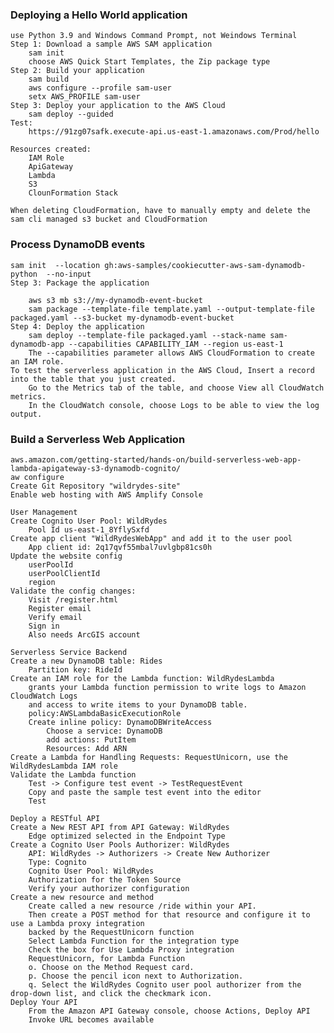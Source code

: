 ### Deploying a Hello World application
    use Python 3.9 and Windows Command Prompt, not Weindows Terminal
    Step 1: Download a sample AWS SAM application
        sam init
        choose AWS Quick Start Templates, the Zip package type
    Step 2: Build your application
        sam build
        aws configure --profile sam-user
        setx AWS_PROFILE sam-user
    Step 3: Deploy your application to the AWS Cloud
        sam deploy --guided
    Test:
        https://91zg07safk.execute-api.us-east-1.amazonaws.com/Prod/hello
        
    Resources created:
        IAM Role
        ApiGateway
        Lambda
        S3
        ClounFormation Stack
    
    When deleting CloudFormation, have to manually empty and delete the sam cli managed s3 bucket and CloudFormation
    
### Process DynamoDB events
    sam init  --location gh:aws-samples/cookiecutter-aws-sam-dynamodb-python  --no-input
    Step 3: Package the application
        
        aws s3 mb s3://my-dynamodb-event-bucket
        sam package --template-file template.yaml --output-template-file packaged.yaml --s3-bucket my-dynamodb-event-bucket
    Step 4: Deploy the application
        sam deploy --template-file packaged.yaml --stack-name sam-dynamodb-app --capabilities CAPABILITY_IAM --region us-east-1
        The --capabilities parameter allows AWS CloudFormation to create an IAM role.
    To test the serverless application in the AWS Cloud, Insert a record into the table that you just created.
        Go to the Metrics tab of the table, and choose View all CloudWatch metrics. 
        In the CloudWatch console, choose Logs to be able to view the log output.
        
### Build a Serverless Web Application
    aws.amazon.com/getting-started/hands-on/build-serverless-web-app-lambda-apigateway-s3-dynamodb-cognito/
    aw configure
    Create Git Repository "wildrydes-site"
    Enable web hosting with AWS Amplify Console
    
    User Management
    Create Cognito User Pool: WildRydes
        Pool Id us-east-1_8YflySxfd
    Create app client "WildRydesWebApp" and add it to the user pool
        App client id: 2q17qvf55mbal7uvlgbp81cs0h
    Update the website config
        userPoolId
        userPoolClientId
        region
    Validate the config changes:
        Visit /register.html 
        Register email
        Verify email
        Sign in
        Also needs ArcGIS account
    
    Serverless Service Backend
    Create a new DynamoDB table: Rides
        Partition key: RideId
    Create an IAM role for the Lambda function: WildRydesLambda
        grants your Lambda function permission to write logs to Amazon CloudWatch Logs 
        and access to write items to your DynamoDB table.
        policy:AWSLambdaBasicExecutionRole
        Create inline policy: DynamoDBWriteAccess
            Choose a service: DynamoDB
            add actions: PutItem
            Resources: Add ARN
    Create a Lambda for Handling Requests: RequestUnicorn, use the WildRydesLambda IAM role
    Validate the Lambda function
        Test -> Configure test event -> TestRequestEvent
        Copy and paste the sample test event into the editor
        Test
    
    Deploy a RESTful API
    Create a New REST API from API Gateway: WildRydes
        Edge optimized selected in the Endpoint Type
    Create a Cognito User Pools Authorizer: WildRydes
        API: WildRydes -> Authorizers -> Create New Authorizer
        Type: Cognito
        Cognito User Pool: WildRydes
        Authorization for the Token Source
        Verify your authorizer configuration
    Create a new resource and method
        Create called a new resource /ride within your API. 
        Then create a POST method for that resource and configure it to use a Lambda proxy integration 
        backed by the RequestUnicorn function
        Select Lambda Function for the integration type
        Check the box for Use Lambda Proxy integration
        RequestUnicorn, for Lambda Function
        o. Choose on the Method Request card.
        p. Choose the pencil icon next to Authorization.
        q. Select the WildRydes Cognito user pool authorizer from the drop-down list, and click the checkmark icon.
    Deploy Your API
        From the Amazon API Gateway console, choose Actions, Deploy API
        Invoke URL becomes available
        
    
